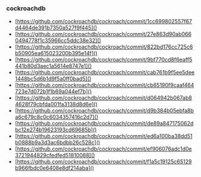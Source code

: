 ### cockroachdb

- [https://github.com/cockroachdb/cockroach/commit/1cc699802557f67d4464de391b7350a527f9f445]()
- [https://github.com/cockroachdb/cockroach/commit/27e863d90ab0660494778f1c35966cc5ddc38e32]()
- [https://github.com/cockroachdb/cockroach/commit/822bd176cc725c6b50905ea615023200b395e14f]()
- [https://github.com/cockroachdb/cockroach/commit/9bf770cd8f6eaff5441b80d3aec1a5614e8747e1]()
- [https://github.com/cockroachdb/cockroach/commit/cab761b9f5ee5dee1448bc5d6b1d9f5a0ff0bad5]()
- [https://github.com/cockroachdb/cockroach/commit/cb65190f9caaf464723e7d072b1f1b69a044ef7b]()
- [https://github.com/cockroachdb/cockroach/commit/d064942b067ab84628f79cbfda001fa3138d8d6e]()
- [https://github.com/cockroachdb/cockroach/commit/d9b384b05ebfa8ba6c679c8c0c6034357416c2d7]()
- [https://github.com/cockroachdb/cockroach/commit/de89a847175062dbc12e274b19623193cd69685b]()
- [https://github.com/cockroachdb/cockroach/commit/ed6a100ba38dd51b0888b9a3d3ac6bdbb26c528c]()
- [https://github.com/cockroachdb/cockroach/commit/ef906076adc1d0e3721944829cfedfed51810088]()
- [https://github.com/cockroachdb/cockroach/commit/f1a5c19125c65129b966fbdc0e6408e8df214aba]()
